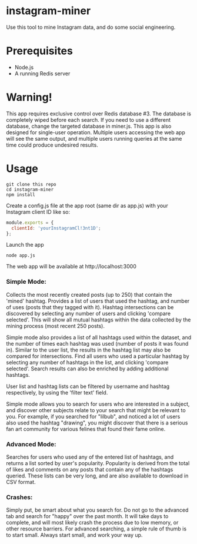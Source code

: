 # instagram-miner
Use this tool to mine Instagram data, and do some social engineering.  

Prerequisites
============

  * Node.js
  * A running Redis server

Warning!
============
This app requires exclusive control over Redis database #3.  The database is completely wiped before each search.  If you need to use a different database, change the targeted database in miner.js.   This app is also designed for single-user operation.  Multiple users accessing the web app will see the same output, and multiple users running queries at the same time could produce undesired results.  

Usage
============

```
git clone this repo
cd instagram-miner
npm install
```

Create a config.js file at the app root (same dir as app.js) with your Instagram client ID like so:
```javascript
module.exports = {
  clientId: 'yourInstagramCl!3nt1D';
};
```

Launch the app
```
node app.js
```

The web app will be available at http://localhost:3000

### Simple Mode:
Collects the most recently created posts (up to 250) that contain the 'mined' hashtag.  Provides a list of users that used the hashtag, and number of uses (posts that they tagged with it).  Hashtag intersections can be discovered by selecting any number of users and clicking 'compare selected'.  This will show all mutual hashtags within the data collected by the mining process (most recent 250 posts).  

Simple mode also provides a list of all hashtags used within the dataset, and the number of times each hashtag was used (number of posts it was found in).  Similar to the user list, the results in the hashtag list may also be compared for intersections.  Find all users who used a particular hashtag by selecting any number of hashtags in the list, and clicking 'compare selected'.  Search results can also be enriched by adding additional hashtags.

User list and hashtag lists can be filtered by username and hashtag respectively, by using the 'filter text' field.

Simple mode allows you to search for users who are interested in a subject, and discover other subjects relate to your search that might be relevant to you.  For example, if you searched for "lilbub", and noticed a lot of users also used the hashtag "drawing", you might discover that there is a serious fan art community for various felines that found their fame online. 

### Advanced Mode:
Searches for users who used any of the entered list of hashtags, and returns a list sorted by user's popularity.  Popularity is derived from the total of likes and comments on any posts that contain any of the hashtags queried.  These lists can be very long, and are also available to download in CSV format.


### Crashes:
Simply put, be smart about what you search for.  Do not go to the advanced tab and search for "happy" over the past month.  It will take days to complete, and will most likely crash the process due to low memory, or other resource barriers.  For advanced searching, a simple rule of thumb is to start small.  Always start small, and work your way up.
